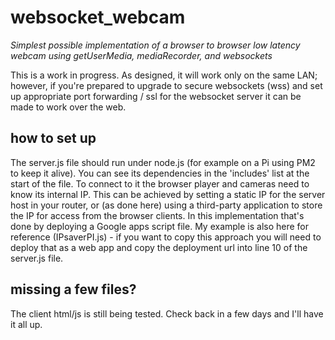 
# websocket_webcam

*Simplest possible implementation of a browser to browser low latency webcam using getUserMedia, mediaRecorder, and websockets*

This is a work in progress. As designed, it will work only on the same LAN; however, if you're prepared to upgrade to secure websockets (wss) and set up appropriate port forwarding / ssl for the websocket server it can be made to work over the web.

## how to set up

The server.js file should run under node.js (for example on a Pi using PM2 to keep it alive). You can see its dependencies in the 'includes' list at the start of the file. To connect to it the browser player and cameras need to know its internal IP. This can be achieved by setting a static IP for the server host in your router, or (as done here) using a third-party application to store the IP for access from the browser clients. In this implementation that's done by deploying a Google apps script file. My example is also here for reference (IPsaverPI.js) - if you want to copy this approach you will need to deploy that as a web app and copy the deployment url into line 10 of the server.js file.

## missing a few files?

The client html/js is still being tested. Check back in a few days and I'll have it all up.
